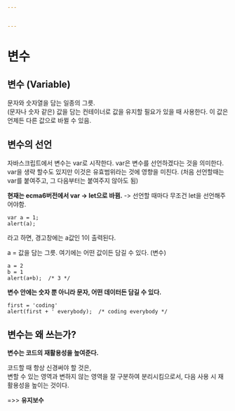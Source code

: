 ```yaml
---


---
```


<h1 id="변수">변수</h1>
<h2 id="변수-variable">변수 (Variable)</h2>
<p>문자와 숫자열을 담는 일종의 그릇.<br>
(문자나 숫자 같은) 값을 담는 컨테이너로 값을 유지할 필요가 있을 때 사용한다.  이 값은 언제든 다른 값으로 바뀔 수 있음.</p>
<h2 id="변수의-선언">변수의 선언</h2>
<p>자바스크립트에서 변수는 var로 시작한다. var은 변수를 선언하겠다는 것을 의미한다.  var을 생략 할수도 있지만 이것은 유효범위라는 것에 영향을 미친다.  (처음 선언할때는 var를 붙여주고, 그 다음부터는 붙여주지 않아도 됨)</p>
<p><strong>현재는 ecma6버전에서  var -&gt; let으로 바뀜.</strong> -&gt; 선언할 때마다 무조건 let을 선언해주어야함.</p>
<pre><code>var a = 1;
alert(a);
</code></pre>
<p>라고 하면, 경고창에는 a값인 1이 출력된다.</p>
<p>a = 값을 담는 그릇. 여기에는 어떤 값이든 담길 수 있다. (변수)</p>
<pre><code>a = 2
b = 1
alert(a+b);  /* 3 */
</code></pre>
<p><strong>변수 안에는 숫자 뿐 아니라 문자, 어떤 데이터든 담길 수 있다.</strong></p>
<pre><code>first = 'coding'
alert(first + ' everybody);  /* coding everybody */
</code></pre>
<h2 id="변수는-왜-쓰는가">변수는 왜 쓰는가?</h2>
<p><strong>변수는 코드의 재활용성을 높여준다.</strong></p>
<p>코드할 때 항상 신경써야 할 것은,<br>
변할 수 있는 영역과 변하지 않는 영역을 잘 구분하여 분리시킴으로서, 다음 사용 시 재활용성을 높이는 것이다.</p>
<p>=&gt;&gt; <strong>유지보수</strong></p>

